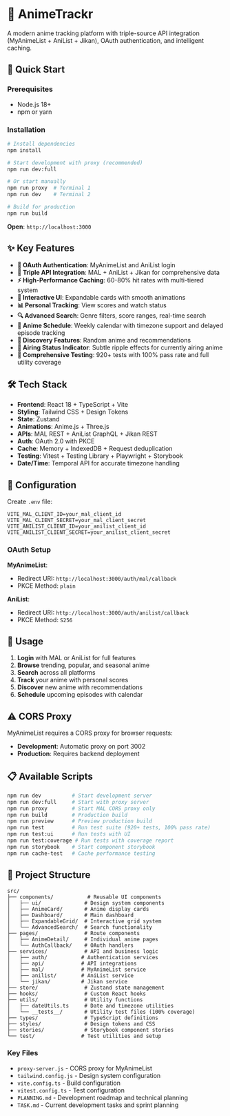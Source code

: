 # 🎌 AnimeTrackr

A modern anime tracking platform with triple-source API integration (MyAnimeList + AniList + Jikan), OAuth authentication, and intelligent caching.

## 🚀 Quick Start

### Prerequisites
- Node.js 18+
- npm or yarn

### Installation
```bash
# Install dependencies
npm install

# Start development with proxy (recommended)
npm run dev:full

# Or start manually
npm run proxy  # Terminal 1
npm run dev    # Terminal 2

# Build for production
npm run build
```

**Open**: `http://localhost:3000`

## ✨ Key Features

- **🔑 OAuth Authentication**: MyAnimeList and AniList login
- **🔄 Triple API Integration**: MAL + AniList + Jikan for comprehensive data
- **⚡ High-Performance Caching**: 60-80% hit rates with multi-tiered system
- **🎨 Interactive UI**: Expandable cards with smooth animations
- **📊 Personal Tracking**: View scores and watch status
- **🔍 Advanced Search**: Genre filters, score ranges, real-time search
- **📅 Anime Schedule**: Weekly calendar with timezone support and delayed episode tracking
- **🎲 Discovery Features**: Random anime and recommendations
- **🌊 Airing Status Indicator**: Subtle ripple effects for currently airing anime
- **🧪 Comprehensive Testing**: 920+ tests with 100% pass rate and full utility coverage

## 🛠 Tech Stack

- **Frontend**: React 18 + TypeScript + Vite
- **Styling**: Tailwind CSS + Design Tokens
- **State**: Zustand
- **Animations**: Anime.js + Three.js
- **APIs**: MAL REST + AniList GraphQL + Jikan REST
- **Auth**: OAuth 2.0 with PKCE
- **Cache**: Memory + IndexedDB + Request deduplication
- **Testing**: Vitest + Testing Library + Playwright + Storybook
- **Date/Time**: Temporal API for accurate timezone handling

## 🔧 Configuration

Create `.env` file:
```env
VITE_MAL_CLIENT_ID=your_mal_client_id
VITE_MAL_CLIENT_SECRET=your_mal_client_secret
VITE_ANILIST_CLIENT_ID=your_anilist_client_id
VITE_ANILIST_CLIENT_SECRET=your_anilist_client_secret
```

### OAuth Setup

**MyAnimeList**:
- Redirect URI: `http://localhost:3000/auth/mal/callback`
- PKCE Method: `plain`

**AniList**:
- Redirect URI: `http://localhost:3000/auth/anilist/callback`  
- PKCE Method: `S256`

## 🎯 Usage

1. **Login** with MAL or AniList for full features
2. **Browse** trending, popular, and seasonal anime
3. **Search** across all platforms
4. **Track** your anime with personal scores
5. **Discover** new anime with recommendations
6. **Schedule** upcoming episodes with calendar

## ⚠️ CORS Proxy

MyAnimeList requires a CORS proxy for browser requests:
- **Development**: Automatic proxy on port 3002
- **Production**: Requires backend deployment

## 📋 Available Scripts

```bash
npm run dev          # Start development server
npm run dev:full     # Start with proxy server
npm run proxy        # Start MAL CORS proxy only
npm run build        # Production build
npm run preview      # Preview production build
npm run test         # Run test suite (920+ tests, 100% pass rate)
npm run test:ui      # Run tests with UI
npm run test:coverage # Run tests with coverage report
npm run storybook    # Start component storybook
npm run cache-test   # Cache performance testing
```

## 📁 Project Structure

```
src/
├── components/           # Reusable UI components
│   ├── ui/              # Design system components
│   ├── AnimeCard/       # Anime display cards
│   ├── Dashboard/       # Main dashboard
│   ├── ExpandableGrid/  # Interactive grid system
│   └── AdvancedSearch/  # Search functionality
├── pages/               # Route components
│   ├── AnimeDetail/     # Individual anime pages
│   └── AuthCallback/    # OAuth handlers
├── services/            # API and business logic
│   ├── auth/           # Authentication services
│   ├── api/            # API integrations
│   ├── mal/            # MyAnimeList service
│   ├── anilist/        # AniList service
│   └── jikan/          # Jikan service
├── store/               # Zustand state management
├── hooks/               # Custom React hooks
├── utils/               # Utility functions
│   ├── dateUtils.ts     # Date and timezone utilities
│   └── __tests__/       # Utility test files (100% coverage)
├── types/               # TypeScript definitions
├── styles/              # Design tokens and CSS
├── stories/             # Storybook component stories
└── test/               # Test utilities and setup
```

### Key Files
- `proxy-server.js` - CORS proxy for MyAnimeList
- `tailwind.config.js` - Design system configuration
- `vite.config.ts` - Build configuration
- `vitest.config.ts` - Test configuration
- `PLANNING.md` - Development roadmap and technical planning
- `TASK.md` - Current development tasks and sprint planning